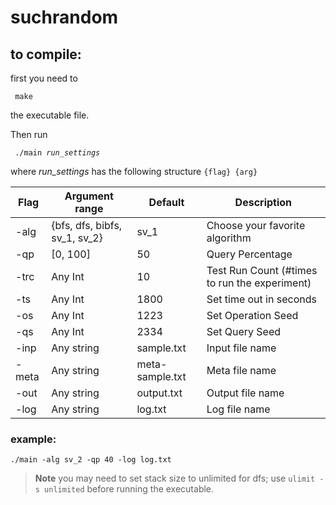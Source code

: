 # suchrandom

## to compile:

first you need to <pre><code> make </code></pre> the executable file.

Then run <pre><code> ./main <i>run_settings</i> </code></pre>

where *run_settings* has the following structure ```{flag} {arg}```

| Flag  | Argument range                | Default         | Description                                  |
| ----- | ----------------------------- | --------------- | -------------------------------------------- |
| -alg  | {bfs, dfs, bibfs, sv_1, sv_2} | sv_1            | Choose your favorite algorithm               |
| -qp   | [0, 100]                      | 50              | Query Percentage                             |
| -trc  | Any Int                       | 10              | Test Run Count (#times to run the experiment)|
| -ts   | Any Int                       | 1800            | Set time out in seconds                      |
| -os   | Any Int                       | 1223            | Set Operation Seed                           |
| -qs   | Any Int                       | 2334            | Set Query Seed                               |
| -inp  | Any string                    | sample.txt      | Input file name                              |
| -meta | Any string                    | meta-sample.txt | Meta file name                               |
| -out  | Any string                    | output.txt      | Output file name                             |
| -log  | Any string                    | log.txt         | Log file name                                |


### example:
```./main -alg sv_2 -qp 40 -log log.txt```

> **Note**
> you may need to set stack size to unlimited for dfs; use ```ulimit -s unlimited``` before running the executable.
